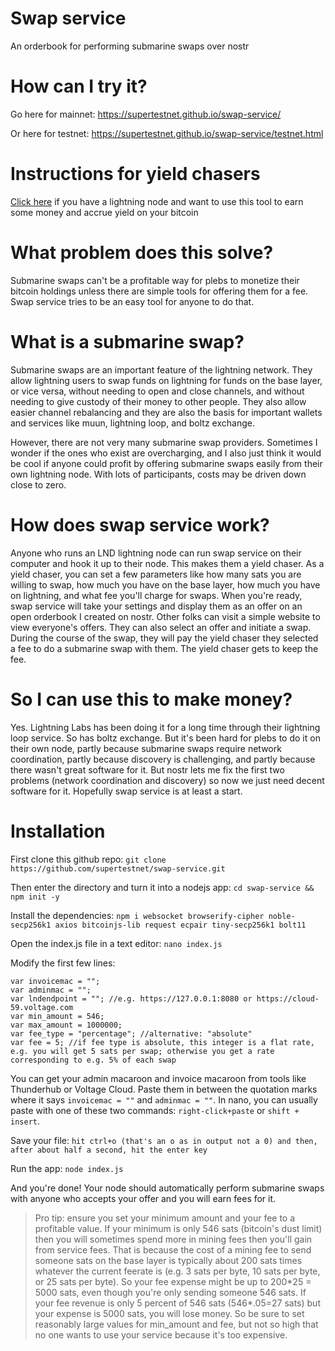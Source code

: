 # Swap service
An orderbook for performing submarine swaps over nostr

# How can I try it?

Go here for mainnet: https://supertestnet.github.io/swap-service/

Or here for testnet: https://supertestnet.github.io/swap-service/testnet.html

# Instructions for yield chasers

[Click here](#installation) if you have a lightning node and want to use this tool to earn some money and accrue yield on your bitcoin

# What problem does this solve?

Submarine swaps can't be a profitable way for plebs to monetize their bitcoin holdings unless there are simple tools for offering them for a fee. Swap service tries to be an easy tool for anyone to do that.

# What is a submarine swap?

Submarine swaps are an important feature of the lightning network. They allow lightning users to swap funds on lightning for funds on the base layer, or vice versa, without needing to open and close channels, and without needing to give custody of their money to other people. They also allow easier channel rebalancing and they are also the basis for important wallets and services like muun, lightning loop, and boltz exchange.

However, there are not very many submarine swap providers. Sometimes I wonder if the ones who exist are overcharging, and I also just think it would be cool if anyone could profit by offering submarine swaps easily from their own lightning node. With lots of participants, costs may be driven down close to zero.

# How does swap service work?

Anyone who runs an LND lightning node can run swap service on their computer and hook it up to their node. This makes them a yield chaser. As a yield chaser, you can set a few parameters like how many sats you are willing to swap, how much you have on the base layer, how much you have on lightning, and what fee you'll charge for swaps. When you're ready, swap service will take your settings and display them as an offer on an open orderbook I created on nostr. Other folks can visit a simple website to view everyone's offers. They can also select an offer and initiate a swap. During the course of the swap, they will pay the yield chaser they selected a fee to do a submarine swap with them. The yield chaser gets to keep the fee.

# So I can use this to make money?

Yes. Lightning Labs has been doing it for a long time through their lightning loop service. So has boltz exchange. But it's been hard for plebs to do it on their own node, partly because submarine swaps require network coordination, partly because discovery is challenging, and partly because there wasn't great software for it. But nostr lets me fix the first two problems (network coordination and discovery) so now we just need decent software for it. Hopefully swap service is at least a start.

# Installation

First clone this github repo: `git clone https://github.com/supertestnet/swap-service.git`

Then enter the directory and turn it into a nodejs app: `cd swap-service && npm init -y`

Install the dependencies: `npm i websocket browserify-cipher noble-secp256k1 axios bitcoinjs-lib request ecpair tiny-secp256k1 bolt11`

Open the index.js file in a text editor: `nano index.js`

Modify the first few lines:

```
var invoicemac = "";
var adminmac = "";
var lndendpoint = ""; //e.g. https://127.0.0.1:8080 or https://cloud-59.voltage.com
var min_amount = 546;
var max_amount = 1000000;
var fee_type = "percentage"; //alternative: "absolute"
var fee = 5; //if fee type is absolute, this integer is a flat rate, e.g. you will get 5 sats per swap; otherwise you get a rate corresponding to e.g. 5% of each swap
```

You can get your admin macaroon and invoice macaroon from tools like Thunderhub or Voltage Cloud. Paste them in between the quotation marks where it says `invoicemac = ""` and `adminmac = ""`. In nano, you can usually paste with one of these two commands: `right-click+paste` or `shift + insert`.

Save your file: `hit ctrl+o (that's an o as in output not a 0) and then, after about half a second, hit the enter key`

Run the app: `node index.js`

And you're done! Your node should automatically perform submarine swaps with anyone who accepts your offer and you will earn fees for it.

> Pro tip: ensure you set your minimum amount and your fee to a profitable value. If your minimum is only 546 sats (bitcoin's dust limit) then you will sometimes spend more in mining fees then you'll gain from service fees. That is because the cost of a mining fee to send someone sats on the base layer is typically about 200 sats times whatever the current feerate is (e.g. 3 sats per byte, 10 sats per byte, or 25 sats per byte). So your fee expense might be up to 200\*25 = 5000 sats, even though you're only sending someone 546 sats. If your fee revenue is only 5 percent of 546 sats (546\*.05=27 sats) but your expense is 5000 sats, you will lose money. So be sure to set reasonably large values for min_amount and fee, but not so high that no one wants to use your service because it's too expensive.
